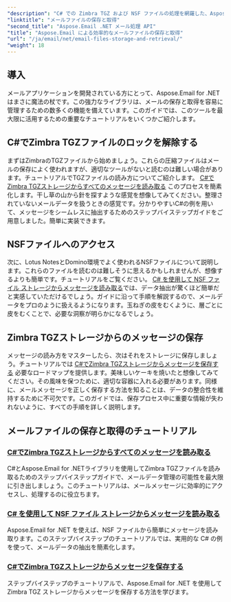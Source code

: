 ```yaml
---
"description": "C# での Zimbra TGZ および NSF ファイルの処理を網羅した、Aspose.Email for .NET の詳細なチュートリアルで電子メール管理を強化します。"
"linktitle": "メールファイルの保存と取得"
"second_title": "Aspose.Email .NET メール処理 API"
"title": "Aspose.Email による効率的なメールファイルの保存と取得"
"url": "/ja/email/net/email-files-storage-and-retrieval/"
"weight": 18
---
```


## 導入

メールアプリケーションを開発されている方にとって、Aspose.Email for .NETはまさに魔法の杖です。この強力なライブラリは、メールの保存と取得を容易に管理するための数多くの機能を備えています。このガイドでは、このツールを最大限に活用するための重要なチュートリアルをいくつかご紹介します。

## C#でZimbra TGZファイルのロックを解除する
まずはZimbraのTGZファイルから始めましょう。これらの圧縮ファイルはメールの保存によく使われますが、適切なツールがないと読むのは難しい場合があります。チュートリアルでTGZファイルの読み方についてご紹介します。 [C#でZimbra TGZストレージからすべてのメッセージを読み取る](./read-all-messages-from-zimbra-tgz-storage/) このプロセスを簡素化します。干し草の山から針を探すような感覚を想像してみてください。整理されていないメールデータを扱うときの感覚です。分かりやすいC#の例を用いて、メッセージをシームレスに抽出するためのステップバイステップガイドをご用意しました。簡単に実装できます。 

## NSFファイルへのアクセス
次に、Lotus NotesとDomino環境でよく使われるNSFファイルについて説明します。これらのファイルを読むのは難しそうに思えるかもしれませんが、想像するよりも簡単です。チュートリアルをご覧ください。 [C# を使用して NSF ファイル ストレージからメッセージを読み取る](./read-messages-from-nsf-files-storage/)では、データ抽出が驚くほど簡単だと実感していただけるでしょう。ガイドに沿って手順を解説するので、メールデータをプロのように扱えるようになります。玉ねぎの皮をむくように、層ごとに皮をむくことで、必要な洞察が明らかになるでしょう。

## Zimbra TGZストレージからのメッセージの保存
メッセージの読み方をマスターしたら、次はそれをストレージに保存しましょう。チュートリアルでは [C#でZimbra TGZストレージからメッセージを保存する](./save-messages-from-zimbra-tgz-storage/) 必要なロードマップを提供します。美味しいケーキを焼いたと想像してみてください。その風味を保つために、適切な容器に入れる必要があります。同様に、メールメッセージを正しく保存する方法を知ることは、データの整合性を維持するために不可欠です。このガイドでは、保存プロセス中に重要な情報が失われないように、すべての手順を詳しく説明します。

## メールファイルの保存と取得のチュートリアル
### [C#でZimbra TGZストレージからすべてのメッセージを読み取る](./read-all-messages-from-zimbra-tgz-storage/)
C#とAspose.Email for .NETライブラリを使用してZimbra TGZファイルを読み取るためのステップバイステップガイドで、メールデータ管理の可能性を最大限に引き出しましょう。このチュートリアルは、メールメッセージに効率的にアクセスし、処理するのに役立ちます。
### [C# を使用して NSF ファイル ストレージからメッセージを読み取る](./read-messages-from-nsf-files-storage/)
Aspose.Email for .NET を使えば、NSF ファイルから簡単にメッセージを読み取ります。このステップバイステップのチュートリアルでは、実用的な C# の例を使って、メールデータの抽出を簡素化します。
### [C#でZimbra TGZストレージからメッセージを保存する](./save-messages-from-zimbra-tgz-storage/)
ステップバイステップのチュートリアルで、Aspose.Email for .NET を使用して Zimbra TGZ ストレージからメッセージを保存する方法を学びます。